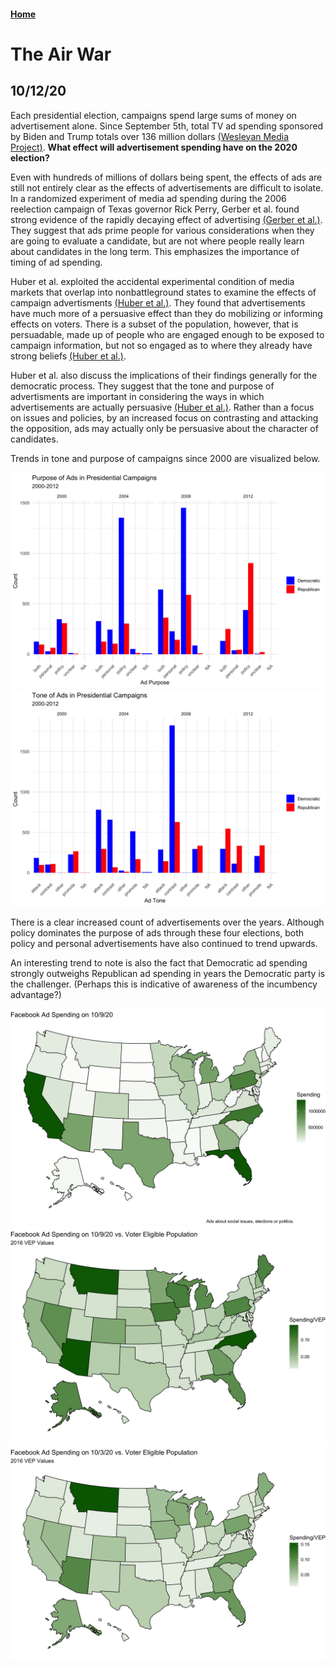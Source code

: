 #### [Home](https://cassidybargell.github.io/election_analytics/)

# The Air War
## 10/12/20

Each presidential election, campaigns spend large sums of money on advertisement alone. Since September 5th, total TV ad spending sponsored by Biden and Trump totals over 136 million dollars [(Wesleyan Media Project)](https://mediaproject.wesleyan.edu/releases-100120/). **What effect will advertisement spending have on the 2020 election?**

Even with hundreds of millions of dollars being spent, the effects of ads are still not entirely clear as the effects of advertisements are difficult to isolate. In a randomized experiment of media ad spending during the 2006 reelection campaign of Texas governor Rick Perry, Gerber et al. found strong evidence of the rapidly decaying effect of advertising [(Gerber et al.)](https://www-cambridge-org.ezp-prod1.hul.harvard.edu/core/journals/american-political-science-review/article/how-large-and-longlasting-are-the-persuasive-effects-of-televised-campaign-ads-results-from-a-randomized-field-experiment/DA29FE8A5581C772006A1DEBB21CFC4C). They suggest that ads prime people for various considerations when they are going to evaluate a candidate, but are not where people really learn about candidates in the long term. This emphasizes the importance of timing of ad spending. 

Huber et al. exploited the accidental experimental condition of media markets that overlap into nonbattleground states to examine the effects of campaign advertisments [(Huber et al.)](https://onlinelibrary-wiley-com.ezp-prod1.hul.harvard.edu/doi/pdfdirect/10.1111/j.1540-5907.2007.00291.x). They found that advertisements have much more of a persuasive effect than they do mobilizing or informing effects on voters. There is a subset of the population, however, that is persuadable, made up of people who are engaged enough to be exposed to campaign information, but not so engaged as to where they already have strong beliefs [(Huber et al.)](https://onlinelibrary-wiley-com.ezp-prod1.hul.harvard.edu/doi/pdfdirect/10.1111/j.1540-5907.2007.00291.x). 

Huber et al. also discuss the implications of their findings generally for the democratic process. They suggest that the tone and purpose of advertisments are important in considering the ways in which advertisements are actually persuasive [(Huber et al.)](https://onlinelibrary-wiley-com.ezp-prod1.hul.harvard.edu/doi/pdfdirect/10.1111/j.1540-5907.2007.00291.x). Rather than a focus on issues and policies, by an increased focus on contrasting and attacking the opposition, ads may actually only be persuasive about the character of candidates.

Trends in tone and purpose of campaigns since 2000 are visualized below.

![](../figures/ad_purpose.png)
![](../figures/ad_tone.png)

There is a clear increased count of advertisements over the years. Although policy dominates the purpose of ads through these four elections, both policy and personal advertisements have also continued to trend upwards.

An interesting trend to note is also the fact that Democratic ad spending strongly outweighs Republican ad spending in years the Democratic party is the challenger. (Perhaps this is indicative of awareness of the incumbency advantage?)

![](../figures/general_fb_spending.png)
![](../figures/vep_fb_spending_10_9.png)
![](../figures/vep_fb_spending_10_3.png)